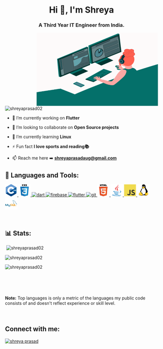 <h1 align="center">Hi 👋, I'm Shreya</h1>
<h3 align="center">A Third Year IT Engineer from India.</h3>

<img align = "right" alt = "gif" width="400" height="240" src="https://github.com/Shreyaprasad02/Shreyaprasad02/blob/main/anna-havrylyukh-.gif">

<p align="left"> <img src="https://komarev.com/ghpvc/?username=shreyaprasad02&label=Profile%20views&color=0e75b6&style=flat" alt="shreyaprasad02" /> </p>

- 🔭 I’m currently working on **Flutter**

- 👯 I’m looking to collaborate on **Open Source projects**

- 🌱 I’m currently learning **Linux**

- ⚡ Fun fact **I love sports and reading📚**

- 📫 Reach me here ➡️ **shreyaprasadaug@gmail.com**



## 🚀 Languages and Tools:
<p align="left"> 

<p align="left"> <a href="https://www.w3schools.com/cpp/" target="_blank" rel="noreferrer"> <img src="https://raw.githubusercontent.com/devicons/devicon/master/icons/cplusplus/cplusplus-original.svg" alt="cplusplus" width="40" height="40"/> </a> <a href="https://www.w3schools.com/css/" target="_blank" rel="noreferrer"> <img src="https://raw.githubusercontent.com/devicons/devicon/master/icons/css3/css3-original-wordmark.svg" alt="css3" width="40" height="40"/> </a> <a href="https://dart.dev" target="_blank" rel="noreferrer"> <img src="https://www.vectorlogo.zone/logos/dartlang/dartlang-icon.svg" alt="dart" width="40" height="40"/> </a> <a href="https://firebase.google.com/" target="_blank" rel="noreferrer"> <img src="https://www.vectorlogo.zone/logos/firebase/firebase-icon.svg" alt="firebase" width="40" height="40"/> </a> <a href="https://flutter.dev" target="_blank" rel="noreferrer"> <img src="https://www.vectorlogo.zone/logos/flutterio/flutterio-icon.svg" alt="flutter" width="40" height="40"/> </a> <a href="https://git-scm.com/" target="_blank" rel="noreferrer"> <img src="https://www.vectorlogo.zone/logos/git-scm/git-scm-icon.svg" alt="git" width="40" height="40"/> </a> <a href="https://www.w3.org/html/" target="_blank" rel="noreferrer"> <img src="https://raw.githubusercontent.com/devicons/devicon/master/icons/html5/html5-original-wordmark.svg" alt="html5" width="40" height="40"/> </a> <a href="https://www.java.com" target="_blank" rel="noreferrer"> <img src="https://raw.githubusercontent.com/devicons/devicon/master/icons/java/java-original.svg" alt="java" width="40" height="40"/> </a> <a href="https://developer.mozilla.org/en-US/docs/Web/JavaScript" target="_blank" rel="noreferrer"> <img src="https://raw.githubusercontent.com/devicons/devicon/master/icons/javascript/javascript-original.svg" alt="javascript" width="40" height="40"/> </a> <a href="https://www.linux.org/" target="_blank" rel="noreferrer"> <img src="https://raw.githubusercontent.com/devicons/devicon/master/icons/linux/linux-original.svg" alt="linux" width="40" height="40"/> </a> <a href="https://www.mysql.com/" target="_blank" rel="noreferrer"> <img src="https://raw.githubusercontent.com/devicons/devicon/master/icons/mysql/mysql-original-wordmark.svg" alt="mysql" width="40" height="40"/> </a> </p>

</br>

## 📊 Stats:
<p align="left"> 
<p>&nbsp;<img align="center" src="https://github-readme-stats.vercel.app/api?username=shreyaprasad02&show_icons=true&count_private=true&theme=react&hide_border=true&bg_color=0D1117" alt="shreyaprasad02" /></p>

<p><img align="center" src="https://github-readme-streak-stats.herokuapp.com/?user=shreyaprasad02&theme=black-ice&hide_border=true&stroke=0000&background=060A0CD0"" alt="shreyaprasad02" /></p>

<p><img align="left" src="https://github-readme-stats.vercel.app/api/top-langs?username=shreyaprasad02&show_icons=true&theme=react&hide_border=true&bg_color=0D1117&layout=compact" alt="shreyaprasad02" /></p>
  
</br> 
</br>
</br>  
</br>
</br> 
</br>
<b>Note:</b> Top languages is only a metric of the languages my public code consists of and doesn't reflect experience or skill level.


</br> 
</br>
</br>

## Connect with me:
<p align="left">
<a href="https://linkedin.com/in/shreya-prasad-ba94a4214" target="blank"><img align="center" src="https://raw.githubusercontent.com/rahuldkjain/github-profile-readme-generator/master/src/images/icons/Social/linked-in-alt.svg" alt="shreya prasad" height="30" width="40" /></a>
</p>

